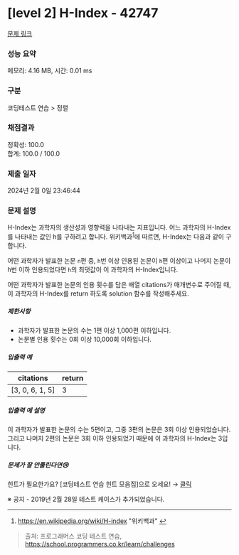 # [level 2] H-Index - 42747 

[문제 링크](https://school.programmers.co.kr/learn/courses/30/lessons/42747) 

### 성능 요약

메모리: 4.16 MB, 시간: 0.01 ms

### 구분

코딩테스트 연습 > 정렬

### 채점결과

정확성: 100.0<br/>합계: 100.0 / 100.0

### 제출 일자

2024년 2월 0일 23:46:44

### 문제 설명

<p>H-Index는 과학자의 생산성과 영향력을 나타내는 지표입니다. 어느 과학자의 H-Index를 나타내는 값인 h를 구하려고 합니다. 위키백과<sup id="fnref1"><a href="#fn1">1</a></sup>에 따르면, H-Index는 다음과 같이 구합니다.</p>

<p>어떤 과학자가 발표한 논문 <code>n</code>편 중, <code>h</code>번 이상 인용된 논문이 <code>h</code>편 이상이고 나머지 논문이 h번 이하 인용되었다면 <code>h</code>의 최댓값이 이 과학자의 H-Index입니다.</p>

<p>어떤 과학자가 발표한 논문의 인용 횟수를 담은 배열 citations가 매개변수로 주어질 때, 이 과학자의 H-Index를 return 하도록 solution 함수를 작성해주세요.</p>

<h5>제한사항</h5>

<ul>
<li>과학자가 발표한 논문의 수는 1편 이상 1,000편 이하입니다.</li>
<li>논문별 인용 횟수는 0회 이상 10,000회 이하입니다.</li>
</ul>

<h5>입출력 예</h5>
<table class="table">
        <thead><tr>
<th>citations</th>
<th>return</th>
</tr>
</thead>
        <tbody><tr>
<td>[3, 0, 6, 1, 5]</td>
<td>3</td>
</tr>
</tbody>
      </table>
<h5>입출력 예 설명</h5>

<p>이 과학자가 발표한 논문의 수는 5편이고, 그중 3편의 논문은 3회 이상 인용되었습니다. 그리고 나머지 2편의 논문은 3회 이하 인용되었기 때문에 이 과학자의 H-Index는 3입니다.</p>

<h5>문제가 잘 안풀린다면😢</h5>

<p>힌트가 필요한가요? [코딩테스트 연습 힌트 모음집]으로 오세요! → <a href="https://school.programmers.co.kr/learn/courses/14743?itm_content=lesson42747" target="_blank" rel="noopener">클릭</a></p>

<p>※ 공지 - 2019년 2월 28일 테스트 케이스가 추가되었습니다.</p>

<div class="footnotes">
<hr>
<ol>

<li id="fn1">
<p><a href="https://en.wikipedia.org/wiki/H-index" target="_blank" rel="noopener">https://en.wikipedia.org/wiki/H-index</a> "위키백과"&nbsp;<a href="#fnref1">↩</a></p>
</li>

</ol>
</div>


> 출처: 프로그래머스 코딩 테스트 연습, https://school.programmers.co.kr/learn/challenges